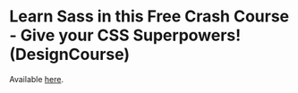 # Learn Sass in this Free Crash Course - Give your CSS Superpowers! (DesignCourse)

Available [here](https://www.youtube.com/watch?v=roywYSEPSvc).
